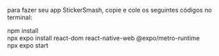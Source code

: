 para fazer seu app StickerSmash, copie e cole os seguintes códigos no terminal:

npm install  
npx expo install react-dom react-native-web @expo/metro-runtime  
npx expo start